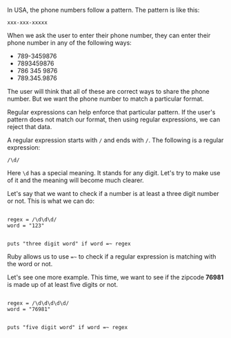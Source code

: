 In USA, the phone numbers follow
a pattern. The pattern is like this:

```
xxx-xxx-xxxxx
```

When we ask the user to enter their
phone number, they can enter their
phone number in any of the following ways:

* 789-3459876
* 7893459876
* 786 345 9876
* 789.345.9876

</a>

The user will think that all of these
are correct ways to share the phone number.
But we want the phone number to match
a particular format.

Regular expressions can help
enforce that particular pattern.
If the user's pattern does not match
our format, then using regular expressions,
we can reject that data.

A regular expression starts with
`/` and ends with `/`.
The following is a regular expression:

```
/\d/
```

Here `\d` has a special meaning.
It stands for any digit.
Let's try to make use of it and the
meaning will become much clearer.

Let's say that we want to check
if a number is at least a three digit
number or not.
This is what we can do:

<Editor lang="ruby">
<code>
regex = /\d\d\d/
word = "123"

puts "three digit word" if word =~ regex
</code>
</Editor>

Ruby allows us to use `=~`
to check if a regular
expression is matching
with the word or not.

Let's see one more example.
This time, we want to see
if the zipcode **76981**
is made up of at least five digits or not.

<Editor lang="ruby">
<code>
regex = /\d\d\d\d\d/
word = "76981"

puts "five digit word" if word =~ regex
</code>
</Editor>